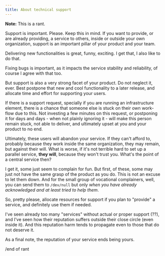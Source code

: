 ```yaml
---
title: About technical support
---
```


**Note:** This is a rant.

Support is important. Please. Keep this in mind. If you want to provide,
or are already providing, a service to others, inside or outside your own
organization, support is an important pillar of your product and your team.

Delivering new functionalities is great, funny, exciting. I get that, I also
like to do that.

Fixing bugs is important, as it impacts the service stability and reliability,
of course I agree with that too.

But support is also a very strong facet of your product. Do not neglect it, ever.
Best postpone that new and cool functionality to a later release, and allocate
time and effort for supporting your users.

If there is a support request, specially if you are running an infrastructure
element, there is a chance that someone else is stuck on their own work-flow due
to this. Not investing a few minutes on this request, or postponing it for days
and days - when not plainly ignoring it - will make this person remain stuck,
not able to deliver, and ultimately upset at you and your product to no end.

Ultimately, these users will abandon your service. If they can't afford to,
probably because they work inside the same organization, they may remain,
but against their will. What is worse, if it's not terrible hard to set up
a parallel service, **they will**, because they won't trust you.
What's the point of a central service then?

I get it, some just seem to complain for fun. But first, of these, some may just
not have the same grasp of the product as you do. This is not an excuse to let
them down.
And for the small group of vocational complainers, well, you can send them to
`/dev/null` but only *when you have already acknowledged and at least tried to help them*.

So, pretty please, allocate resources for support if you plan to "provide" a
service, and definitely use them if needed.

I've seen already too many "services" without actual or proper support (??), and
I've seen how their reputation suffers outside their close circle (even inside it).
And this reputation harm tends to propagate even to those that do not deserve it.

As a final note, the reputation of your service ends being yours.

/end of rant

